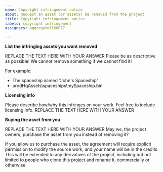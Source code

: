 ```yaml
---
name: Copyright infringement notice
about: Request an asset (or assets) be removed from the project
title: Copyright infringement notice
labels: copyright infringement
assignees: aggregate1166877

---
```


**List the infringing assets you want removed**

REPLACE THE TEXT HERE WITH YOUR ANSWER
Please be as descriptive as possible! We cannot remove something if we cannot find it!

For example:
* The spaceship named "John's Spaceship"
* prodHqAssets\spaceships\mySpaceship.bin


**Licensing info**

Please describe how/why this infringes on your work. Feel free to include licensing info.
REPLACE THE TEXT HERE WITH YOUR ANSWER


**Buying the asset from you**

REPLACE THE TEXT HERE WITH YOUR ANSWER
May we, the project owners, purchase the asset from you instead of removing it?

If you allow us to purchase the asset, the agreement will require explicit permission to modify the source work, and your name will be in the credits. This will be extended to any derivatives of the project, including but not limited to people who clone this project and rename it, commercially or otherwise.
